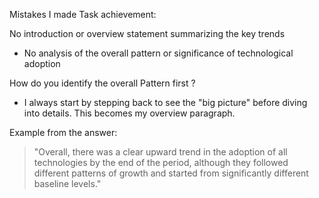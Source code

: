 Mistakes I made Task achievement:

No introduction or overview statement summarizing the key trends
- No analysis of the overall pattern or significance of technological adoption


How do you identify the overall Pattern first ? 
- I always start by stepping back to see the "big picture" before diving into details. This becomes my overview paragraph.

Example from the answer:
> "Overall, there was a clear upward trend in the adoption of all technologies by the end of the period, although they followed different patterns of growth and started from significantly different baseline levels."